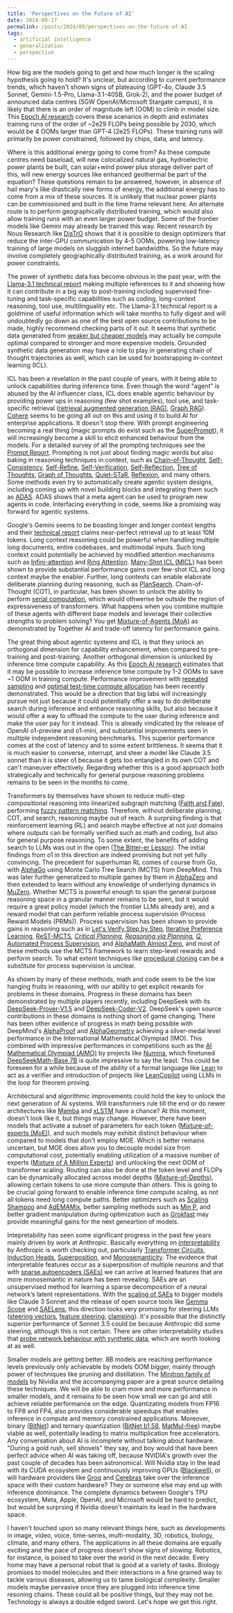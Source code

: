 ```yaml
---
title: 'Perspectives on the Future of AI'
date: 2024-09-17
permalink: /posts/2024/09/perspectives-on-the-future-of-AI
tags:
  - artificial intelligence 
  - generalization 
  - perspective 
---
```


How big are the models going to get and how much longer is the scaling hypothesis going to hold? It's unclear, but according to current performance trends, which haven't shown signs of plateauing (GPT-4o, Claude 3.5 Sonnet, Gemini-1.5-Pro, Llama-3.1-405B, Grok-2), and the power budget of announced data centres (5GW OpenAI/Microsoft Stargate campus), it is likely that there is an order of magnitude left (OOM) to climb in model size. This <a href="https://epochai.org/blog/can-ai-scaling-continue-through-2030"><u>Epoch AI research</u></a> covers these scenarios in depth and estimates training runs of the order of ~2e29 FLOPs being possible by 2030, which would be 4 OOMs larger than GPT-4 (2e25 FLOPs). These training runs will primarily be power constrained, followed by chips, data, and latency. 

Where is this additional energy going to come from? As these compute centres need baseload, will new colocalized natural gas, hydroelectric power plants be built, can solar+wind power plus storage deliver part of this, will new energy sources like enhanced geothermal be part of the equation? These questions remain to be answered, however, in absence of hail mary's like drastically new forms of energy, the additional energy has to come from a mix of these sources. It is unlikely that nuclear power plants can be commissioned and built in the time frame relevant here. An alternate route is to perform geographically distributed training, which would also allow training runs with an even larger power budget. Some of the frontier models like Gemini may already be trained this way. Recent research by Nous Research like <a href="https://raw.githubusercontent.com/NousResearch/DisTrO/main/A_Preliminary_Report_on_DisTrO.pdf"><u>DisTrO</u></a> shows that it is possible to design optimizers that reduce the inter-GPU communication by 4-5 OOMs, powering low-latency training of large models on sluggish internet bandwidths. So the future may involve completely geographically distributed training, as a work around for power constraints. 

The power of synthetic data has become obvious in the past year, with the <a href="https://arxiv.org/abs/2407.21783"><u>Llama-3.1 technical report</u></a> making multiple references to it and showing how it can contribute in a big way to post-training including supervised fine-tuning and task-specific capabilities such as coding, long-context reasoning, tool use, multilinguality etc. The Llama-3.1 technical report is a goldmine of useful information which will take months to fully digest and will undoubtedly go down as one of the best open source contributions to be made, highly recommend checking parts of it out. It seems that synthetic data generated from <a href="https://www.arxiv.org/abs/2408.16737"><u>weaker but cheaper models</u></a> may actually be compute optimal compared to stronger and more expensive models. Grounded synthetic data generation may have a role to play in generating chain of thought trajectories as well, which can be used for bootsrapping in-context learning (ICL). 

ICL has been a revelation in the past couple of years, with it being able to unlock capabilities during inference time. Even though the word "agent" is abused by the AI influencer class, ICL does enable agentic behaviour by providing power ups in reasoning (few shot examples), tool use, and task-specific retrieval (<a href="https://arxiv.org/abs/2005.11401"><u>retrieval augmented generation (RAG)</u></a>, <a href="https://arxiv.org/abs/2404.16130"><u>Graph RAG</u></a>). <a href="https://github.com/cohere-ai/cohere-toolkit"><u>Cohere</u></a> seems to be going all out on this and using it to build AI for enterprise applications. It doesn't stop there. With prompt engineering becoming a real thing (magic prompts do exist such as the <a href="https://github.com/NeoVertex1/SuperPrompt"><u>SuperPrompt</u></a>), it will increasingly become a skill to elicit enhanced behaviour from the models. For a detailed survey of all the prompting techniques see the <a href="https://trigaten.github.io/Prompt_Survey_Site"><u>Prompt Report</u></a>. Prompting is not just about finding magic words but also baking in reasoning techniques in context, such as <a href="https://arxiv.org/abs/2201.11903"><u>Chain-of-Thought</u></a>, <a href="https://arxiv.org/abs/2203.11171"><u>Self-Consistency</u></a>, <a href="https://arxiv.org/abs/2303.17651"><u>Self-Refine</u></a>, <a href="https://arxiv.org/abs/2212.09561"><u>Self-Verification</u></a>, <a href="https://arxiv.org/abs/2405.06682"><u>Self-Reflection</u></a>, <a href="https://arxiv.org/abs/2305.10601"><u>Tree of Thoughts</u></a>, <a href="https://arxiv.org/abs/2308.09687"><u>Graph of Thoughts</u></a>, <a href="https://arxiv.org/abs/2403.09629"><u>Quiet-STaR</u></a>, <a href="https://arxiv.org/abs/2303.11366"><u>Reflexion</u></a>, and many others. Some methods even try to automatically create agentic system designs, including coming up with novel building blocks and integrating them such as <a href="https://arxiv.org/pdf/2408.08435"><u>ADAS</u></a>. ADAS shows that a meta agent can be used to program new agents in code. Interfacing everything in code, seems like a promising way forward for agentic systems. 

Google's Gemini seems to be boasting longer and longer context lengths and their <a href="https://arxiv.org/abs/2403.05530"><u>technical report</u></a> claims near-perfect retrieval up to at least 10M tokens. Long context reasoning could be powerful when handling multiple long documents, entire codebases, and multimodal inputs. Such long context could potentially be achieved by modified attention mechanisms such as <a href="https://arxiv.org/abs/2404.07143"><u>Infini-attention</u></a> and <a href="https://arxiv.org/abs/2310.01889"><u>Ring Attention</u></a>. <a href="https://arxiv.org/abs/2404.11018"><u>Many-Shot ICL (MICL)</u></a> has been shown to provide substantial performance gains over few-shot ICL and long context maybe the enabler. Further, long contexts can enable elaborate deliberate planning during reasoning, such as <a href="https://arxiv.org/abs/2409.03733"><u>PlanSearch</u></a>. Chain-of-Thought (COT), in particular, has been shown to unlock the ability to perform <a href="https://arxiv.org/abs/2402.12875"><u>serial computation</u></a>, which would othwerise be outside the region of expressiveness of transformers. What happens when you combine multiple of these agents with different base models and leverage their collective strengths to problem solving? You get <a href="https://arxiv.org/abs/2406.04692"><u>Mixture-of-Agents (MoA)</u></a> as demonstrated by Together AI and trade-off latency for performance gains.       

The great thing about agentic systems and ICL is that they unlock an orthogonal dimension for capability enhancement, when compared to pre-training and post-training. Another orthogonal dimension is unlocked by inference time compute capability. As this <a href="https://epochai.org/blog/trading-off-compute-in-training-and-inference"><u>Epoch AI research</u></a> estimates that it may be possible to increase inference time compute by 1-2 OOMs to save ~1 OOM in training compute. Performance improvement with <a href="https://arxiv.org/abs/2407.21787"><u>repeated sampling</u></a> and <a href="https://arxiv.org/abs/2408.03314"><u>optimal test-time compute allocation</u></a> has been recently demonstrated. This would be a direction that big labs will increasingly pursue not just because it could potentially offer a way to do deliberate search during inference and enhance reasoning skills, but also because it would offer a way to offload the compute to the user during inference and make the user pay for it instead. This is already vindicated by the release of OpenAI o1-preview and o1-mini, and substantial improvements seen in multiple independent reasoning benchmarks. This superior performance comes at the cost of latency and to some extent brittleness. It seems that it is much easier to converse, interrupt, and steer a model like Claude 3.5 sonnet than it is steer o1 because it gets too entangled in its own COT and can't maneuver effectively. Regarding whether this is a good approach both strategically and technically for general purpose reasoning problems remains to be seen in the months to come. 

Transformers by themselves have shown to reduce multi-step compositional reasoning into linearized subgraph matching (<a href="https://arxiv.org/abs/2305.18654"><u>Faith and Fate</u></a>), performing <a href="https://www.answer.ai/posts/2024-07-25-transformers-as-matchers.html"><u>fuzzy pattern matching</u></a>. Therefore, without deliberate planning, COT, and search, reasoning maybe out of reach. A surprsing finding is that reinforcement learning (RL) and search maybe effective at not just domains where outputs can be formally verified such as math and coding, but also for general purpose reasoning. To some extent, the benefits of adding search to LLMs was out in the open (<a href="https://yellow-apartment-148.notion.site/AI-Search-The-Bitter-er-Lesson-44c11acd27294f4495c3de778cd09c8d"><u>The Bitter-er Lesson</u></a>). The initial findings from o1 in this direction are indeed promising but not yet fully convincing. The precedent for superhuman RL comes of course from Go, with <a href="https://www.nature.com/articles/nature16961"><u>AlphaGo</u></a> using Monte Carlo Tree Search (MCTS) from DeepMind. This was later further generalized to multiple games by them in <a href="https://arxiv.org/abs/1712.01815"><u>AlphaZero</u></a> and then extended to learn without any knowledge of underlying dynamics in <a href="https://www.nature.com/articles/s41586-020-03051-4"><u>MuZero</u></a>. Whether MCTS is powerful enough to span the general purpose reasoning space in a granular manner remains to be seen, but it would require a great policy model (which the frontier LLMs already are), and a reward model that can perform reliable process supervision (Process Reward Models (PRMs)). Process supervision has been shown to provide gains in reasoning such as in <a href="https://arxiv.org/abs/2305.20050"><u>Let's Verify Step by Step</u></a>, <a href="https://arxiv.org/abs/2405.00451"><u>Iterative Preference Learning</u></a>, <a href="https://arxiv.org/abs/2406.03816"><u>ReST-MCTS<sup>*</sup></u></a>, <a href="https://arxiv.org/abs/2409.08642"><u>Critical Planning</u></a>, <a href="https://arxiv.org/abs/2305.14992"><u>Reasoning via Planning</u></a>, <a href="https://arxiv.org/abs/2406.14283"><u>Q<sup>*</sup></u></a>, <a href="https://arxiv.org/abs/2406.06592"><u>Automated Process Supervision</u></a>, and <a href="https://arxiv.org/abs/2405.03553"><u>AlphaMath Almost Zero</u></a>, and most of these methods use the MCTS framework to learn step-level rewards and perform search. To what extent techniques like <a href="https://arxiv.org/abs/2205.10816"><u>procedural cloning</u></a> can be a substitute for process supervision is unclear.  

As shown by many of these methods, math and code seem to be the low hanging fruits in reasoning, with our ability to get explicit rewards for problems in these domains. Progress in these domains has been demonstrated by multiple players recently, including DeepSeek with its <a href="https://www.arxiv.org/abs/2408.08152"><u>DeepSeek-Prover-V1.5</u></a> and <a href="https://arxiv.org/abs/2406.11931"><u>DeepSeek-Coder-V2</u></a>. DeepSeek's open source contributions in these domains is nothing short of game changing. There has been other evidence of progress in math being possible with DeepMind's <a href="https://deepmind.google/discover/blog/ai-solves-imo-problems-at-silver-medal-level"><u>AlphaProof</u></a> and <a href="https://www.nature.com/articles/s41586-023-06747-5"><u>AlphaGeometry</u></a> achieving a silver-medal level performance in the International Mathematical Olympiad (IMO). This combined with impressive performances in competitions such as the <a href="https://www.kaggle.com/competitions/ai-mathematical-olympiad-prize"><u>AI Mathematical Olympiad (AIMO)</u></a> by projects like <a href="https://github.com/project-numina/aimo-progress-prize"><u>Numina</u></a>, which finetuned <a href="https://huggingface.co/deepseek-ai/deepseek-math-7b-base"><u>DeepSeekMath-Base 7B</u></a> is quite impressive to say the least. This could be foreseen for a while because of the ability of a formal language like <a href="https://lean-lang.org"><u>Lean</u></a> to act as a verifier and introduction of projects like <a href="https://github.com/lean-dojo/LeanCopilot"><u>LeanCopilot</u></a> using LLMs in the loop for theorem proving.

Architectural and algorithmic improvements could hold the key to unlock the next generation of AI systems. Will transformers rule till the end or do newer architectures like <a href="https://arxiv.org/abs/2312.00752"><u>Mamba</u></a> and <a href="https://arxiv.org/abs/2405.04517"><u>xLSTM</u></a> have a chance? At this moment, doesn't look like it, but things may change. However, there have been models that activate a subset of parameters for each token (<a href="https://arxiv.org/abs/2406.18219"><u>Mixture-of-experts (MoE)</u></a>), and such models may exhibit distinct behaviour when compared to models that don't employ MOE. Which is better remains uncertain, but MOE does allow you to decouple model size from computational cost, potentially enabling utilization of a massive number of experts (<a href="https://arxiv.org/abs/2407.04153"><u>Mixture of A Million Experts</u></a>) and unlocking the next OOM of transformer scaling. Routing can also be done at the token level and FLOPs can be dynamically allocated  across model depths (<a href="https://arxiv.org/abs/2404.02258"><u>Mixture-of-Depths</u></a>), allowing certain tokens to use more compute than others. This is going to be crucial going forward to enable inference time compute scaling, as not all tokens need long compute paths. Better optimizers such as <a href="https://arxiv.org/pdf/2002.09018"><u>Scaling Shampoo</u></a> and <a href="https://arxiv.org/abs/2409.03137"><u>AdEMAMix</u></a>, better sampling methods such as <a href="https://arxiv.org/abs/2407.01082"><u>Min P</u></a>, and better gradient manipulation during optimization such as <a href="https://arxiv.org/abs/2405.20233"><u>Grokfast</u></a> may provide meaningful gains for the next geneartion of models. 

Intepretability has seen some significant progress in the past few years mainly driven by work at Anthropic. Basically everything on <a href="https://www.anthropic.com/research#interpretability"><u>interpretability</u></a> by Anthropic is worth checking out, particularly <a href="https://transformer-circuits.pub/2021/framework/index.html"><u>Transformer Circuits</u></a>, <a href="https://transformer-circuits.pub/2022/in-context-learning-and-induction-heads/index.html"><u>Induction Heads</u></a>, <a href="https://transformer-circuits.pub/2022/toy_model/index.html"><u>Superposition</u></a>, and <a href="https://transformer-circuits.pub/2023/monosemantic-features"><u>Monosemanticity</u></a>. The evidence that interpretable features occur as a superposition of multiple neurons and that with <a href="https://arxiv.org/abs/2309.08600"><u>sparse autoencoders (SAEs)</u></a> we can arrive at learned features that are more monosemantic in nature has been revealing. SAEs are an unsupervised method for learning a sparse decomposition of a neural network’s latent representations. With the <a href="https://transformer-circuits.pub/2024/scaling-monosemanticity/"><u>scaling of SAEs</u></a> to bigger models like Claude 3 Sonnet and the release of open source tools like <a href="https://arxiv.org/abs/2408.05147"><u>Gemma Scope</u></a> and <a href="https://github.com/jbloomAus/SAELens"><u>SAELens</u></a>, this direction looks very promising for steering LLMs (<a href="https://arxiv.org/abs/2308.10248"><u>steering vectors</u></a>, <a href="https://www.alignmentforum.org/posts/C5KAZQib3bzzpeyrg/progress-update-1"><u>feature steering</u></a>, <a href="https://transformer-circuits.pub/2024/scaling-monosemanticity/index.html"><u>clamping</u></a>). It's possible that the distinctly superior performance of Sonnet 3.5 could be because Anthropic did some steering, although this is not certain. There are other interpretability studies that <a href="https://www.arxiv.org/abs/2408.16293"><u>probe network behaviour with synthetic data</u></a>, which are worth looking at as well.                   

Smaller models are getting better. 8B models are reaching performance levels previously only achievable by models OOM bigger, mainly through power of techniques like pruning and distillation. The <a href="https://www.arxiv.org/abs/2407.14679"><u>Minitron family of models</u></a> by Nividia and the accompanying paper are a great source detailing these techniques. We will be able to cram more and more performance in smaller models, and it remains to be seen how small we can go and still achieve reliable performance on the edge. Quantizating models from FP16 to FP8 and FP4, also provides considerable speedups that enables inference in compute and memory constrained applications. Moreover, binary (<a href="https://arxiv.org/abs/2310.11453"><u>BitNet</u></a>) and ternary quantization (<a href="https://arxiv.org/abs/2402.17764"><u>BitNet b1.58</u></a>, <a href="https://arxiv.org/abs/2406.02528"><u>MatMul-free</u></a>) maybe viable as well, potentially leading to matrix multiplication free accelerators. Any conversation about AI is incomplete without talking about hardware. "During a gold rush, sell shovels" they say, and boy would that have been perfect advice when AI was taking off, because NVIDIA's growth over the past couple of decades has been astronomical. Will Nvidia stay in the lead with its CUDA ecosystem and continuously improving GPUs (<a href="https://nvidianews.nvidia.com/news/nvidia-blackwell-platform-arrives-to-power-a-new-era-of-computing"><u>Blackwell</u></a>), or will hardware providers like <a href="https://groq.com/"><u>Groq</u></a> and <a href="https://cerebras.ai/"><u>Cerebras</u></a> take over the inference space with their custom hardware? They or someone else may end up with inference dominance. The complete dynamics between Google's TPU ecosystem, Meta, Apple, OpenAI, and Microsoft would be hard to predict, but would be surprsing if Nvidia doesn't maintain its lead in the hardware space. 

I haven't touched upon so many relevant things here, such as developments in image, video, voice, time-series, multi-modality, 3D, robotics, biology, climate, and many others. The applications in all these domains are equally exciting and the pace of progress doesn't show signs of slowing. Robotics, for instance, is poised to take over the world in the next decade. Every home may have a personal robot that is good at a variety of tasks. Biology promises to model molecules and their interactions in a fine grained way to tackle various diseases, allowing us to tame biological complexity. Smaller models maybe pervasive once they are plugged into inference time resoning chains. These could all be positive things, but they may not be. Technology is always a double edged sword. Let's hope we get this right.     
